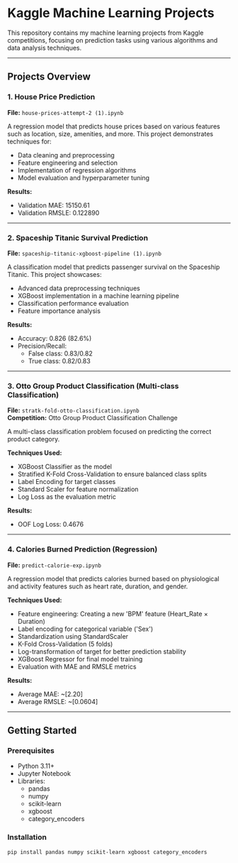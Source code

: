 # Kaggle Machine Learning Projects

This repository contains my machine learning projects from Kaggle competitions, focusing on prediction tasks using various algorithms and data analysis techniques.

---

## Projects Overview

### 1. House Price Prediction  
**File:** `house-prices-attempt-2 (1).ipynb`

A regression model that predicts house prices based on various features such as location, size, amenities, and more. This project demonstrates techniques for:
- Data cleaning and preprocessing
- Feature engineering and selection
- Implementation of regression algorithms
- Model evaluation and hyperparameter tuning

**Results:**
- Validation MAE: 15150.61  
- Validation RMSLE: 0.122890

---

### 2. Spaceship Titanic Survival Prediction  
**File:** `spaceship-titanic-xgboost-pipeline (1).ipynb`

A classification model that predicts passenger survival on the Spaceship Titanic. This project showcases:
- Advanced data preprocessing techniques
- XGBoost implementation in a machine learning pipeline
- Classification performance evaluation
- Feature importance analysis

**Results:**
- Accuracy: 0.826 (82.6%)  
- Precision/Recall:  
  - False class: 0.83/0.82  
  - True class: 0.82/0.83

---

### 3. Otto Group Product Classification (Multi-class Classification)  
**File:** `stratk-fold-otto-classification.ipynb`  
**Competition:** Otto Group Product Classification Challenge

A multi-class classification problem focused on predicting the correct product category.

**Techniques Used:**
- XGBoost Classifier as the model  
- Stratified K-Fold Cross-Validation to ensure balanced class splits  
- Label Encoding for target classes  
- Standard Scaler for feature normalization  
- Log Loss as the evaluation metric

**Results:**
- OOF Log Loss: 0.4676

---

### 4. Calories Burned Prediction (Regression)  
**File:** `predict-calorie-exp.ipynb` 

A regression model that predicts calories burned based on physiological and activity features such as heart rate, duration, and gender.

**Techniques Used:**
- Feature engineering: Creating a new 'BPM' feature (Heart_Rate × Duration)  
- Label encoding for categorical variable ('Sex')  
- Standardization using StandardScaler  
- K-Fold Cross-Validation (5 folds)  
- Log-transformation of target for better prediction stability  
- XGBoost Regressor for final model training  
- Evaluation with MAE and RMSLE metrics

**Results:**
- Average MAE: ~[2.20]  
- Average RMSLE: ~[0.0604]  


--- 

## Getting Started

### Prerequisites
- Python 3.11+
- Jupyter Notebook
- Libraries: 
  - pandas
  - numpy
  - scikit-learn
  - xgboost
  - category_encoders

### Installation
```bash
pip install pandas numpy scikit-learn xgboost category_encoders

